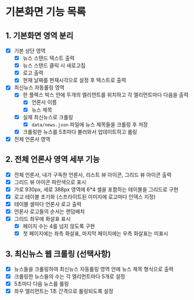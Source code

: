 # 기본화면 기능 목록

## 1. 기본화면 영역 분리
- [x] 기본 상단 영역
  - [x] 뉴스 스탠드 텍스트 출력
  - [x] 뉴스 스탠드 클릭 시 새로고침
  - [x] 로고 출력
  - [x] 현재 날짜를 현재시각으로 설정 후 텍스트로 출력

- [x] 최신뉴스 자동롤링 영역
  - [x] 한 플렉스 박스 안에 두개의 엘리먼트를 위치하고 각 엘리먼트마다 다음을 출력
    - [x] 언론사 이름
    - [x] 뉴스 제목
  - [x] 실제 최신뉴스로 크롤링 
    - [x] `data/news.json` 파일에 뉴스 제목들을 크롤링 후 저장
  - [x] 크롤링한 뉴스를 5초마다 불러와서 업데이트하고 롤링

- [x] 전체 언론사 영역

## 2. 전체 언론사 영역 세부 기능
- [x] 전체 언론사, 내가 구독한 언론사, 리스트 뷰 아이콘, 그리드 뷰 아이콘 출력
- [x] 그리드 뷰 아이콘 파란색으로 표시
- [x] 가로 930px, 세로 388px 영역에 6*4 셀을 포함하는 테이블을 그리드로 구현
- [x] 로고 테이블 초기화 (스프라이트된 이미지에 로고마다 인덱스 지정)
- [x] 테이블 셀마다 언론사 로고 출력
- [x] 언론사 로고들의 순서는 랜덤배치
- [x] 그리드 좌우에 화살표 표시
  - [x] 페이지 수는 4를 넘지 않도록 구현
  - [x] 첫 페이지에는 좌측 화살표, 마지막 페이지에는 우측 화살표는 미표시

## 3. 최신뉴스 웹 크롤링 (선택사항)
- [x] 뉴스들을 크롤링하여 최신뉴스 자동롤링 영역 안에 뉴스 제목 형식으로 출력
- [x] 크롤링한 뉴스들의 수는 각 엘리먼트마다 5개로 설정
- [x] 5초마다 다음 뉴스를 롤링
- [x] 좌우 엘리먼트는 1초 간격으로 롤링되도록 설정